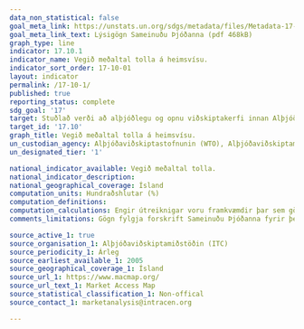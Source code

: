 ```yaml
---
data_non_statistical: false
goal_meta_link: https://unstats.un.org/sdgs/metadata/files/Metadata-17-10-01.pdf
goal_meta_link_text: Lýsigögn Sameinuðu Þjóðanna (pdf 468kB)
graph_type: line
indicator: 17.10.1
indicator_name: Vegið meðaltal tolla á heimsvísu.
indicator_sort_order: 17-10-01
layout: indicator
permalink: /17-10-1/
published: true
reporting_status: complete
sdg_goal: '17'
target: Stuðlað verði að alþjóðlegu og opnu viðskiptakerfi innan Alþjóðaviðskiptastofnunarinnar, sem byggist á réttlátu og marghliða regluverki með jafnræði að leiðarljósi, þar sem meðal annars verði stefnt að því að ljúka Doha-viðræðunum. 
target_id: '17.10'
graph_title: Vegið meðaltal tolla á heimsvísu.
un_custodian_agency: Alþjóðaviðskiptastofnunin (WTO), Alþjóðaviðskiptamiðstöðin (ITC), Ráðstefna Sameinuðu Þjóðanna um viðskipti og þróun (UNCTAD)
un_designated_tier: '1'

national_indicator_available: Vegið meðaltal tolla.
national_indicator_description: 
national_geographical_coverage: Ísland
computation_units: Hundraðshlutar (%)
computation_definitions: 
computation_calculations: Engir útreiknigar voru framkvæmdir þar sem gögn lágu þegar fyrir.
comments_limitations: Gögn fylgja forskrift Sameinuðu Þjóðanna fyrir þennan mælikvarða. Þessi mælikvarði var fundinn í samstarfi við sérfræðinga í málefninu.

source_active_1: true
source_organisation_1: Alþjóðaviðskiptamiðstöðin (ITC)
source_periodicity_1: Árleg
source_earliest_available_1: 2005
source_geographical_coverage_1: Ísland
source_url_1: https://www.macmap.org/
source_url_text_1: Market Access Map
source_statistical_classification_1: Non-offical
source_contact_1: marketanalysis@intracen.org

---
```

